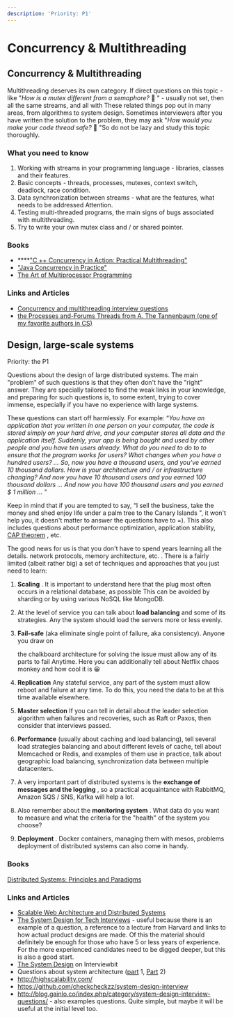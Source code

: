 ```yaml
---
description: 'Priority: P1'
---
```


# Concurrency & Multithreading

## Concurrency & Multithreading

Multithreading deserves its own category. If direct questions on this topic - like "_How is a mutex different from a semaphore?_ 🤔 " - usually not set, then all the same streams, and all with These related things pop out in many areas, from algorithms to system design. Sometimes interviewers after you have written the solution to the problem, they may ask "_How would you make your code thread safe?_ 🤔 "So do not be lazy and study this topic thoroughly.

### What you need to know

1. Working with streams in your programming language - libraries, classes and their features. 
2. Basic concepts - threads, processes, mutexes, context switch, deadlock, race condition.
3. Data synchronization between streams - what are the features, what needs to be addressed Attention.
4. Testing multi-threaded programs, the main signs of bugs associated with multithreading.
5. Try to write your own mutex class and / or shared pointer.

### Books

* \*\*\*\*["C ++ Concurrency in Action: Practical Multithreading"](http://amzn.to/2cQfJlY)
* ["Java Concurrency in Practice" ](https://www.amazon.com/gp/product/0321349601/ref=as_li_qf_sp_asin_il_tl?ie=UTF8&tag=everydaymat0e-20&camp=1789&creative=9325&linkCode=as2&creativeASIN=0321349601&linkId=895d239c548b52e09fee67ed45863ecd)
* [The Art of Multiprocessor Programming](https://www.amazon.com/Art-Multiprocessor-Programming-Revised-Reprint/dp/0123973376)

### Links and Articles

* [Concurrency and multithreading interview questions](https://www.cs.bham.ac.uk/~szh/teaching/ssc/lecturenotes/Concurrency/Tutorial_Week9.pdf)
* [the Processes and-Forums Threads from A. The Tannenbaum \(one of my favorite authors in CS\)](https://users.soe.ucsc.edu/~sbrandt/111/Slides/chapter2.pdf)

## Design, large-scale systems

Priority: the P1

Questions about the design of large distributed systems. The main "problem" of such questions is that they often don't have the "right" answer. They are specially tailored to find the weak links in your knowledge, and preparing for such questions is, to some extent, trying to cover immense, especially if you have no experience with large systems.

These questions can start off harmlessly. For example: “_You have an application that you written in one person on your computer, the code is stored simply on your hard drive, and your computer stores all data and the application itself. Suddenly, your app is being bought and used by other people and you have ten users already. What do you need to do to to ensure that the program works for users? What changes when you have a hundred users? ... So, now you have a thousand users, and you've earned 10 thousand dollars. How is your architecture and / or infrastructure changing? And now you have 10 thousand users and you earned 100 thousand dollars ... And now you have 100 thousand users and you earned $ 1 million ..._ "

Keep in mind that if you are tempted to say, “I sell the business, take the money and shed enjoy life under a palm tree to the Canary Islands ", it won't help you, it doesn't matter to answer the questions have to =\). This also includes questions about performance optimization, application stability, [CAP theorem](https://en.wikipedia.org/wiki/CAP_theorem) , etc.

The good news for us is that you don't have to spend years learning all the details. network protocols, memory architecture, etc. . There is a fairly limited \(albeit rather big\) a set of techniques and approaches that you just need to learn:

1. **Scaling** . It is important to understand here that the plug most often occurs in a relational database, as possible This can be avoided by sharding or by using various NoSQL like MongoDB.
2. At the level of service you can talk about **load balancing** and some of its strategies. Any the system should load the servers more or less evenly.
3. **Fail-safe** \(aka eliminate single point of failure, aka consistency\). Anyone you draw on

   the chalkboard architecture for solving the issue must allow any of its parts to fail Anytime. Here you can additionally tell about Netflix chaos monkey and how cool it is 😀 

4. **Replication** Any stateful service, any part of the system must allow reboot and failure at any time. To do this, you need the data to be at this time  available elsewhere.
5. **Master selection**  If you can tell in detail about the leader selection algorithm when failures and recoveries, such as Raft or Paxos, then consider that interviews passed.
6. **Performance** \(usually about caching and load balancing\), tell several load strategies  balancing and about different levels of cache, tell about Memcached or Redis, and examples of them use in practice, talk about geographic load balancing, synchronization data between multiple datacenters.
7. A very important part of distributed systems is the **exchange of messages and the logging** , so a practical acquaintance with RabbitMQ, Amazon SQS / SNS, Kafka will help a lot.
8. Also remember about the **monitoring system** . What data do you want to measure and what the criteria for the "health" of the system you choose?
9. **Deployment** . Docker containers, managing them with mesos, problems deployment of distributed systems can also come in handy.

### Books

[Distributed Systems: Principles and Paradigms](http://amzn.to/2cLu0gp)

### Links and Articles

* [Scalable Web Architecture and Distributed Systems](http://www.aosabook.org/en/distsys.html)
* [The System Design for Tech Interviews](https://www.hiredintech.com/courses/system-design) - useful because there is an example of a question, a reference to a lecture from Harvard and links to how actual product designs are made. Of this the material should definitely be enough for those who have 5 or less years of experience. For the more experienced candidates need to be digged deeper, but this is also a good start.
* [The System Design](https://www.interviewbit.com/courses/system-design/) on Interviewbit
* Questions about system architecture \([part](https://translate.google.com/translate?hl=en&prev=_t&sl=ru&tl=en&u=http://larrr.com/voprosy-na-arhitekturu-sistem-chast-1/) 1, [Part](https://translate.google.com/translate?hl=en&prev=_t&sl=ru&tl=en&u=http://larrr.com/voprosy-na-arhitekturu-sistem-chast-2/) 2\)
* http://highscalability.com/
* https://github.com/checkcheckzz/system-design-interview
* http://blog.gainlo.co/index.php/category/system-design-interview-questions/ - also examples questions. Quite simple, but maybe it will be useful at the initial level too.

